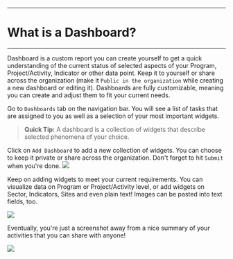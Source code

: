 ****
# What is a Dashboard?
---
Dashboard is a custom report you can create yourself to get a quick understanding of the current status of selected aspects of your Program, Project/Activity, Indicator or other data point. Keep it to yourself or share across the organization (make it `Public in the organization` while creating a new dashboard or editing it). Dashboards are fully customizable, meaning you can create and adjust them to fit your current needs.  

Go to `Dashboards` tab on the navigation bar. You will see a list of tasks that are assigned to you as well as a selection of your most important widgets. 

> **Quick Tip:** A dashboard is a collection of widgets that describe selected phenomena of your choice.

Click on `Add Dashboard` to add a new collection of widgets. You can choose to keep it private or share across the organization. Don't forget to hit `Submit` when you're done.
![](/assets_en/add_dashboard_kb.PNG)

Keep on adding widgets to meet your current requirements. You can visualize data on Program or Project/Activity level, or add widgets on Sector, Indicators, Sites and even plain text! Images can be pasted into text fields, too.

![](/assets_en/add_widget.PNG)

Eventually, you're just a screenshot away from a nice summary of your activities that you can share with anyone! 

![](/assets_en/dashboard_example.PNG)